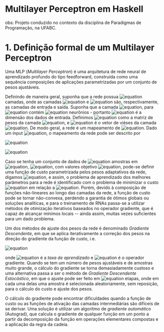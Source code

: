 # Multilayer Perceptron em Haskell

obs: Projeto conduzido no contexto da disciplina de Paradigmas de Programação, na UFABC.

# 1. Definição formal de um Multilayer Perceptron 

Uma MLP (_Multilayer Perceptron_) é uma arquitetura de rede neural de aprendizado profundo do tipo feedforward, construída como uma sequência composições de aplicações parametrizadas por um conjunto de pesos ajustáveis.

Definindo de maneira geral, suponha que a rede possua ![equation](https://latex.codecogs.com/svg.image?L) camadas, onde as camadas ![equation](https://latex.codecogs.com/svg.image?1) e ![equation](https://latex.codecogs.com/svg.image?L) são, respectivamente, as camadas de entrada e saída. Suponha que a camada ![equation](https://latex.codecogs.com/svg.image?l), para ![equation](https://latex.codecogs.com/svg.image?l&space;=&space;1,&space;2,&space;\ldots,&space;L) contém ![equation](https://latex.codecogs.com/svg.image?n_l) neurônios - portanto ![equation](https://latex.codecogs.com/svg.image?n_{1}) é a dimensão dos dados de entrada. Definimos ![equation](https://latex.codecogs.com/svg.image?\mathbf{W}^{[l]}&space;\in&space;\mathbb{R}^{n_{l}&space;\times&space;n_{l-1}}) como a matriz de pesos da camada ![equation](https://latex.codecogs.com/svg.image?l), e ![equation](https://latex.codecogs.com/svg.image?\mathbf{b}^{[l]}&space;\in&space;\mathbb{R}^{n_{l}}) é o vetor de viéses da camada ![equation](https://latex.codecogs.com/svg.image?l). De modo geral, a rede é um mapeamento de ![equation](https://latex.codecogs.com/svg.image?\mathbb{R}^{n_{1}}$&space;em&space;$\mathbb{R}^{n_{L}}). Dado um input ![equation](https://latex.codecogs.com/svg.image?\mathbf{x}&space;\in&space;\mathbb{R}^{n_{1}}), o mapeamento da rede pode ser descrito por
	
![equation](https://latex.codecogs.com/svg.image?\mathbf{y}^{[1]}&space;=&space;\mathbf{x}&space;\in&space;\mathbb{R}^{n_1})

![equation](https://latex.codecogs.com/svg.image?\mathbf{y}^{[l]}&space;=&space;\sigma&space;(\mathbf{W}^{[l]}y^{[l-1]}&space;&plus;&space;\mathbf{b}^{[l]})&space;\in&space;\mathbb{R}^{n_{l}})
	
Caso se tenha um conjunto de dados de ![equation](https://latex.codecogs.com/svg.image?N) amostras em ![equation](https://latex.codecogs.com/svg.image?\mathbb{R}^{n_1}), ![equation](https://latex.codecogs.com/svg.image?\{\mathbf{x}^{\{i\}}\}_{i=1}^{N}), com valores objetivo ![equation](https://latex.codecogs.com/svg.image?\{\mathbf{\overline{y}}(x^{\{i\}})\}_{i=1}^{N}$&space;em&space;$\mathbb{R}^{n_{L}}), pode-se definir uma função de custo parametrizada pelos pesos adaptativos da rede, digamos ![equation](https://latex.codecogs.com/svg.image?\mathbb{L}(\mathbf{W})), e assim, o problema de aprendizado dos melhores parâmetros para a rede é identificado com o problema de minimizar o custo ![equation](https://latex.codecogs.com/svg.image?\mathbb{L}(\mathbf{W})) em relação a ![equation](https://latex.codecogs.com/svg.image?\mathbf{W}). Porém, devido à composição de funções não-lineares ao longo das camadas da rede, a função de custo pode se tornar não-convexa, perdendo a garantia de ótimos globais ou soluções analíticas, e para o treinamento de RNAs passa-se a utilizar métodos de otimização iterativos baseados no operador gradiente, que é capaz de alcançar mínimos locais -- ainda assim, muitas vezes suficientes para um dado problema. 
	
Um dos métodos de ajuste dos pesos da rede é denominado _Gradiente Descendente_, em que se aplica iterativamente a correção dos pesos na direção do gradiente da função de custo, i.e.
	
![equation](https://latex.codecogs.com/svg.image?\mathbf{W}_{i&plus;1}&space;\rightarrow&space;\mathbf{W}_i&space;-&space;\eta&space;\nabla\mathbb{L}&space;(\mathbf{W}_i))
	
onde ![equation](https://latex.codecogs.com/svg.image?\eta&space;\in&space;\mathbb{R}) é a _taxa de aprendizado_ e ![equation](https://latex.codecogs.com/svg.image?\nabla) é o operador gradiente.  Quando se tem um número de pesos ajustáveis e de amostras muito grande, o cálculo do gradiente se torna demasiadamente custoso e uma alternativa passa a ser o método de _Gradiente Descendente Estocástico_, em que o ajuste pode ser feito em ![equation](https://latex.codecogs.com/svg.image?N) etapas, onde em cada uma delas uma amostra é selecionada aleatoriamente, sem reposição, para o cálculo do custo e ajuste dos pesos.
	
O cálculo do gradiente pode encontrar dificuldades quando a função de custo ou as funções de ativação das camadas intermediárias são difíceis de se derivar. Uma solução é utilizar um algoritmo de _gradiente automático_ (Autograd), que calcula o gradiente de qualquer função em um ponto a partir da decomposição da função em operações elementares compostas e a aplicação da regra da cadeia.
